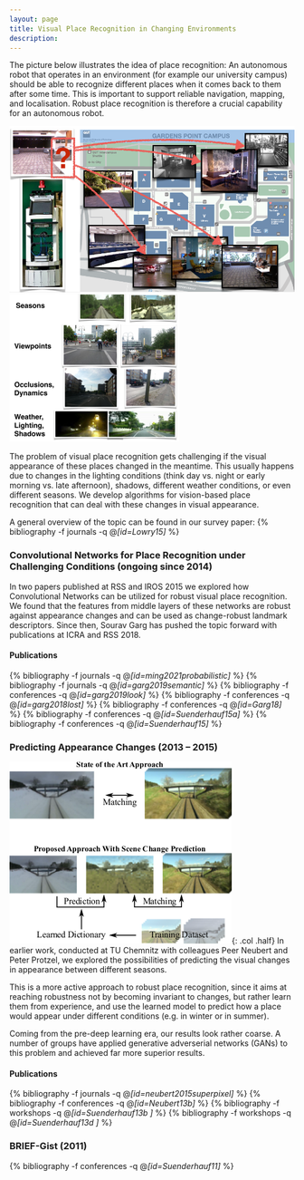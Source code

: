 ```yaml
---
layout: page
title: Visual Place Recognition in Changing Environments
description:
---
```



The picture below illustrates the idea of place recognition: An autonomous robot that operates in an environment (for example our university campus) should be able to recognize different places when it comes back to them after some time. This is important to support reliable navigation, mapping, and localisation. Robust place recognition is therefore a crucial capability for an autonomous robot.

<div class="img_row">
<img class="col half" src="/assets/img/projects/placeRecognition.png"/>
<img class="col half" src="/assets/img/projects/placeRecChallenges.png"/>
</div>



The problem of visual place recognition gets challenging if the visual appearance of these places changed in the meantime. This usually happens due to changes in the lighting conditions (think day vs. night or early morning vs. late afternoon), shadows, different weather conditions, or even different seasons.
We develop algorithms for vision-based place recognition that can deal with these changes in visual appearance.


A general overview of the topic can be found in our survey paper:
{% bibliography -f journals -q @*[id=Lowry15]* %}




### Convolutional Networks for Place Recognition under Challenging Conditions (ongoing since 2014)
In two papers published at RSS and IROS 2015 we explored how Convolutional Networks can be utilized for robust visual place recognition. We found that the features from middle layers of these networks are robust against appearance changes and can be used as change-robust landmark descriptors. Since then, Sourav Garg has pushed the topic forward with publications at ICRA and RSS 2018.



#### Publications
 {% bibliography -f journals -q @*[id=ming2021probabilistic]* %}
 {% bibliography -f journals -q @*[id=garg2019semantic]* %}
 {% bibliography -f conferences -q @*[id=garg2019look]* %}
 {% bibliography -f conferences -q @*[id=garg2018lost]* %}
 {% bibliography -f conferences -q @*[id=Garg18]* %}
 {% bibliography -f conferences -q @*[id=Suenderhauf15a]* %}
 {% bibliography -f conferences -q @*[id=Suenderhauf15]* %}

### Predicting Appearance Changes (2013 – 2015)
![](/assets/img/projects/changePrediction.png){: .col .half}
In earlier work, conducted at TU Chemnitz with colleagues Peer Neubert and Peter Protzel, we explored the possibilities of predicting the visual changes in appearance between different seasons.

This is a more active approach to robust place recognition, since it aims at reaching robustness not by becoming invariant to changes, but rather  learn them from experience, and use the learned model to predict how a place would appear under different conditions (e.g. in winter or in summer).

Coming from the pre-deep learning era, our results look rather coarse. A number of groups have applied generative adverserial networks (GANs) to this problem and achieved far more superior results.


#### Publications

 {% bibliography -f journals -q @*[id=neubert2015superpixel]* %}
 {% bibliography -f conferences -q @*[id=Neubert13b]* %}
 {% bibliography -f workshops -q @*[id=Suenderhauf13b ]* %}
 {% bibliography -f workshops -q @*[id=Suenderhauf13d ]* %}


### BRIEF-Gist (2011)
 {% bibliography -f conferences -q @*[id=Suenderhauf11]* %}
